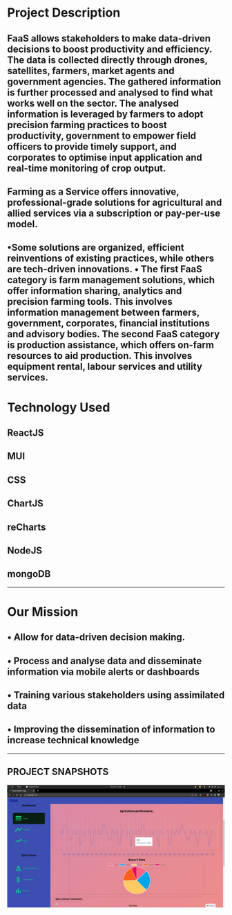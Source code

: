 <!-- # Getting Started with Create React App -->

# Project Description

## FaaS allows stakeholders to make data-driven decisions to boost productivity and efficiency. The data is collected directly through drones, satellites, farmers, market agents and government agencies. The gathered information is further processed and analysed to find what works well on the sector. The analysed information is leveraged by farmers to adopt precision farming practices to boost productivity, government to empower field officers to provide timely support, and corporates to optimise input application and real-time monitoring of crop output.

## Farming as a Service offers innovative, professional-grade solutions for agricultural and allied services via a subscription or pay-per-use model.
•Some solutions are organized, efficient reinventions of existing practices, while others are tech-driven innovations.
• The first FaaS category is farm management solutions, which offer information sharing, analytics and precision farming tools. This involves information management between farmers, government, corporates, financial institutions and advisory bodies. The second FaaS category is production assistance, which offers on-farm resources to aid production. This involves equipment rental, labour services and utility services.
---------------------------------------------------------------------------------------------------------------------------------------------------------------------------




# Technology Used
## ReactJS
## MUI
## CSS
## ChartJS
## reCharts
## NodeJS
## mongoDB

---------------------------------------------------------------------------------------------------------------------------------------------------------------------------







# Our Mission 
## • Allow for data-driven decision making.
## • Process and analyse data and disseminate information via mobile alerts or dashboards
## • Training various stakeholders using assimilated data
## • Improving the dissemination of information to increase technical knowledge








---------------------------------------------------------------------------------------------------------------------------------------------------------------------------
## PROJECT SNAPSHOTS
![ABCD](/img/1.jpeg)

